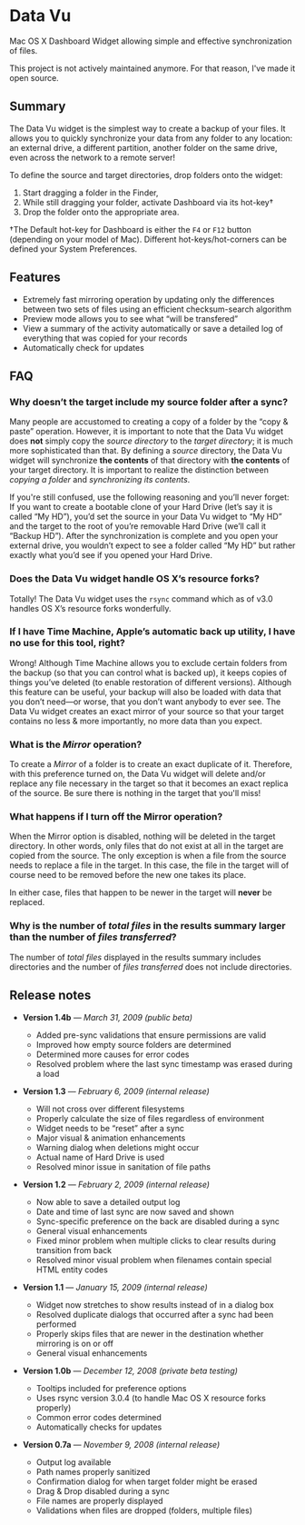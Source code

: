 # Data Vu

Mac OS X Dashboard Widget allowing simple and effective synchronization of files.

This project is not actively maintained anymore. For that reason, I've made it open source.


## Summary

The Data Vu widget is the simplest way to create a backup of your files. It allows you to quickly synchronize your data from any folder to any location: an external drive, a different partition, another folder on the same drive, even across the network to a remote server!

To define the source and target directories, drop folders onto the widget:

1. Start dragging a folder in the Finder,
2. While still dragging your folder, activate Dashboard via its hot-key†
3. Drop the folder onto the appropriate area.

†The Default hot-key for Dashboard is either the `F4` or `F12` button (depending on your model of Mac). Different hot-keys/hot-corners can be defined your System Preferences.


## Features

- Extremely fast mirroring operation by updating only the differences between two sets of files using an efficient checksum-search algorithm
- Preview mode allows you to see what “will be transfered”
- View a summary of the activity automatically or save a detailed log of everything that was copied for your records
- Automatically check for updates


## FAQ

### Why doesn’t the target include my source folder after a sync?

Many people are accustomed to creating a copy of a folder by the “copy & paste” operation. However, it is important to note that the Data Vu widget does **not** simply copy the _source directory_ to the _target directory_; it is much more sophisticated than that. By defining a _source_ directory, the Data Vu widget will synchronize **the contents** of that directory with **the contents** of your target directory. It is important to realize the distinction between _copying a folder_ and _synchronizing its contents_.

If you're still confused, use the following reasoning and you’ll never forget: If you want to create a bootable clone of your Hard Drive (let’s say it is called “My HD”), you’d set the source in your Data Vu widget to “My HD” and the target to the root of you’re removable Hard Drive (we’ll call it “Backup HD”). After the synchronization is complete and you open your external drive, you wouldn’t expect to see a folder called “My HD” but rather exactly what you’d see if you opened your Hard Drive.

### Does the Data Vu widget handle OS X’s resource forks?

Totally! The Data Vu widget uses the `rsync` command which as of v3.0 handles OS X’s resource forks wonderfully.

### If I have Time Machine, Apple’s automatic back up utility, I have no use for this tool, right?

Wrong! Although Time Machine allows you to exclude certain folders from the backup (so that you can control what is backed up), it keeps copies of things you’ve deleted (to enable restoration of different versions). Although this feature can be useful, your backup will also be loaded with data that you don’t need—or worse, that you don’t want anybody to ever see. The Data Vu widget creates an exact mirror of your source so that your target contains no less & more importantly, no more data than you expect.

### What is the _Mirror_ operation?

To create a _Mirror_ of a folder is to create an exact duplicate of it. Therefore, with this preference turned on, the Data Vu widget will delete and/or replace any file necessary in the target so that it becomes an exact replica of the source. Be sure there is nothing in the target that you'll miss!

### What happens if I turn off the Mirror operation?

When the Mirror option is disabled, nothing will be deleted in the target directory. In other words, only files that do not exist at all in the target are copied from the source. The only exception is when a file from the source needs to replace a file in the target. In this case, the file in the target will of course need to be removed before the new one takes its place.

In either case, files that happen to be newer in the target will **never** be replaced.

### Why is the number of _total files_ in the results summary larger than the number of _files transferred_?

The number of _total files_ displayed in the results summary includes directories and the number of _files transferred_ does not include directories.


## Release notes

- **Version 1.4b** — _March 31, 2009 (public beta)_
  - Added pre-sync validations that ensure permissions are valid
  - Improved how empty source folders are determined
  - Determined more causes for error codes
  - Resolved problem where the last sync timestamp was erased during a load

- **Version 1.3** — _February 6, 2009 (internal release)_
  - Will not cross over different filesystems
  - Properly calculate the size of files regardless of environment
  - Widget needs to be “reset” after a sync
  - Major visual & animation enhancements
  - Warning dialog when deletions might occur
  - Actual name of Hard Drive is used
  - Resolved minor issue in sanitation of file paths

- **Version 1.2** — _February 2, 2009 (internal release)_
  - Now able to save a detailed output log
  - Date and time of last sync are now saved and shown
  - Sync-specific preference on the back are disabled during a sync
  - General visual enhancements
  - Fixed minor problem when multiple clicks to clear results during transition from back
  - Resolved minor visual problem when filenames contain special HTML entity codes

- **Version 1.1** — _January 15, 2009 (internal release)_
  - Widget now stretches to show results instead of in a dialog box
  - Resolved duplicate dialogs that occurred after a sync had been performed
  - Properly skips files that are newer in the destination whether mirroring is on or off
  - General visual enhancements

- **Version 1.0b** — _December 12, 2008 (private beta testing)_
  - Tooltips included for preference options
  - Uses rsync version 3.0.4 (to handle Mac OS X resource forks properly)
  - Common error codes determined
  - Automatically checks for updates

- **Version 0.7a** — _November 9, 2008 (internal release)_
  - Output log available
  - Path names properly sanitized
  - Confirmation dialog for when target folder might be erased
  - Drag & Drop disabled during a sync
  - File names are properly displayed
  - Validations when files are dropped (folders, multiple files)
